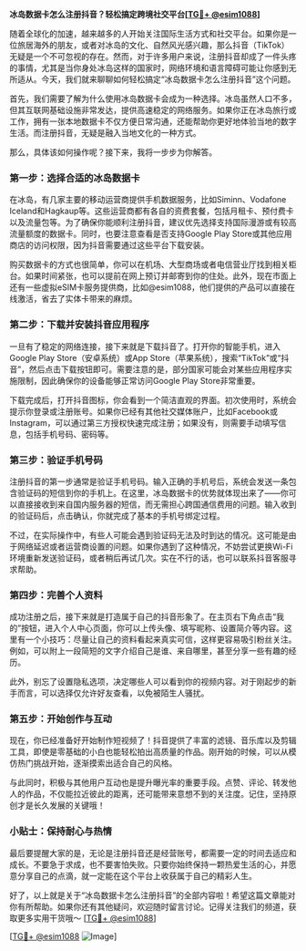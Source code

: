 **冰岛数据卡怎么注册抖音？轻松搞定跨境社交平台[[TG💪+ @esim1088](https://t.me/s/esim1088)]**

随着全球化的加速，越来越多的人开始关注国际生活方式和社交平台。如果你是一位旅居海外的朋友，或者对冰岛的文化、自然风光感兴趣，那么抖音（TikTok）无疑是一个不可忽视的存在。然而，对于许多用户来说，注册抖音却成了一件头疼的事情，尤其是当你身处冰岛这样的国家时，网络环境和语言障碍可能让你感到无所适从。今天，我们就来聊聊如何轻松搞定“冰岛数据卡怎么注册抖音”这个问题。

首先，我们需要了解为什么使用冰岛数据卡会成为一种选择。冰岛虽然人口不多，但其互联网基础设施非常发达，提供高速稳定的网络服务。如果你正在冰岛旅行或工作，拥有一张本地数据卡不仅方便日常沟通，还能帮助你更好地体验当地的数字生活。而注册抖音，无疑是融入当地文化的一种方式。

那么，具体该如何操作呢？接下来，我将一步步为你解答。

### 第一步：选择合适的冰岛数据卡

在冰岛，有几家主要的移动运营商提供手机数据服务，比如Siminn、Vodafone Iceland和Hagkaup等。这些运营商都有各自的资费套餐，包括月租卡、预付费卡以及流量包等。为了确保你能顺利注册抖音，建议优先选择支持国际漫游或有较高流量额度的数据卡。同时，也要注意查看是否支持Google Play Store或其他应用商店的访问权限，因为抖音需要通过这些平台下载安装。

购买数据卡的方式也很简单，你可以在机场、大型商场或者电信营业厅找到相关柜台。如果时间紧张，也可以提前在网上预订并邮寄到你的住处。此外，现在市面上还有一些虚拟eSIM卡服务提供商，比如@esim1088，他们提供的产品可以直接在线激活，省去了实体卡带来的麻烦。

### 第二步：下载并安装抖音应用程序

一旦有了稳定的网络连接，接下来就是下载抖音了。打开你的智能手机，进入Google Play Store（安卓系统）或App Store（苹果系统），搜索“TikTok”或“抖音”，然后点击下载按钮即可。需要注意的是，部分国家可能会对某些应用程序实施限制，因此确保你的设备能够正常访问Google Play Store非常重要。

下载完成后，打开抖音图标，你会看到一个简洁直观的界面。初次使用时，系统会提示你登录或注册账号。如果你已经有其他社交媒体账户，比如Facebook或Instagram，可以通过第三方授权快速完成注册；如果没有，则需要手动填写信息，包括手机号码、密码等。

### 第三步：验证手机号码

注册抖音的第一步通常是验证手机号码。输入正确的手机号后，系统会发送一条包含验证码的短信到你的手机上。在这里，冰岛数据卡的优势就体现出来了——你可以直接接收到来自国内服务器的短信，而无需担心跨国通信费用的问题。输入收到的验证码后，点击确认，你就完成了基本的手机号绑定过程。

不过，在实际操作中，有些人可能会遇到验证码无法及时到达的情况。这可能是由于网络延迟或者运营商设置的问题。如果你遇到了这种情况，不妨尝试更换Wi-Fi环境重新发送验证码，或者稍后再试几次。实在不行的话，也可以联系抖音客服寻求帮助。

### 第四步：完善个人资料

成功注册之后，接下来就是打造属于自己的抖音形象了。在主页右下角点击“我的”按钮，进入个人中心页面，你可以上传头像、填写昵称、设置简介等内容。这里有一个小技巧：尽量让自己的资料看起来真实可信，这样更容易吸引粉丝关注。例如，可以附上一段简短的文字介绍自己是谁、来自哪里，甚至分享一些有趣的经历。

此外，别忘了设置隐私选项，决定哪些人可以看到你的视频内容。对于刚起步的新手而言，可以选择仅允许好友查看，以免被陌生人骚扰。

### 第五步：开始创作与互动

现在，你已经准备好开始制作短视频了！抖音提供了丰富的滤镜、音乐库以及剪辑工具，即使是零基础的小白也能轻松拍出高质量的作品。刚开始的时候，可以从模仿热门挑战开始，逐渐摸索出适合自己的风格。

与此同时，积极与其他用户互动也是提升曝光率的重要手段。点赞、评论、转发他人的作品，不仅能拉近彼此的距离，还可能带来意想不到的关注度。记住，坚持原创才是长久发展的关键哦！

### 小贴士：保持耐心与热情

最后要提醒大家的是，无论是注册抖音还是经营账号，都需要一定的时间去适应和成长。不要急于求成，也不要害怕失败。只要你始终保持一颗热爱生活的心，并愿意分享自己的点滴，就一定能在这个平台上收获属于自己的精彩人生。

好了，以上就是关于“冰岛数据卡怎么注册抖音”的全部内容啦！希望这篇文章能对你有所帮助。如果你还有其他疑问，欢迎随时留言讨论。记得关注我们的频道，获取更多实用干货哦～ [[TG💪+ @esim1088](https://t.me/s/esim1088)]

[[TG💪+ @esim1088](https://t.me/s/esim1088) ![Image](https://i.postimg.cc/4NQfJmqS/Snipaste-2025-05-13-00-14-12.png)]